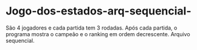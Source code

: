 # Jogo-dos-estados-arq-sequencial-
São 4 jogadores e cada partida tem 3 rodadas. Após cada partida, o programa mostra o campeão e o ranking em ordem decrescente. Arquivo sequencial.

